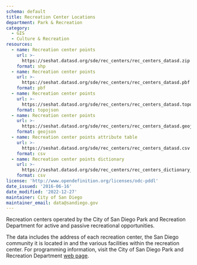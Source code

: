 ```yaml
---
schema: default
title: Recreation Center Locations
department: Park & Recreation
category:
  - GIS
  - Culture & Recreation
resources:
  - name: Recreation center points
    url: >-
      https://seshat.datasd.org/sde/rec_centers/rec_centers_datasd.zip
    format: shp
  - name: Recreation center points
    url: >-
      https://seshat.datasd.org/sde/rec_centers/rec_centers_datasd.pbf
    format: pbf
  - name: Recreation center points
    url: >-
      https://seshat.datasd.org/sde/rec_centers/rec_centers_datasd.topo.json
    format: topojson
  - name: Recreation center points
    url: >-
      https://seshat.datasd.org/sde/rec_centers/rec_centers_datasd.geojson
    format: geojson
  - name: Recreation center points attribute table
    url: >-
      https://seshat.datasd.org/sde/rec_centers/rec_centers_datasd.csv
    format: csv
  - name: Recreation center points dictionary
    url: >-
      https://seshat.datasd.org/sde/rec_centers/rec_centers_dictionary_datasd.csv
    format: csv
license: 'http://www.opendefinition.org/licenses/odc-pddl'
date_issued: '2016-06-16'
date_modified: '2022-12-27'
maintainer: City of San Diego
maintainer_email: data@sandiego.gov
---
```

Recreation centers operated by the City of San Diego Park and Recreation Department for active and passive recreational opportunities.
<!--more-->
The data includes the address of each recreation center, the San Diego community it is located in and the various facilities within the recreation center. For programming information, visit the City of San Diego Park and Recreation Department <a href="http://www.sandiego.gov/park-and-recreation/" target="_blank" rel="noopener">web page</a>.
